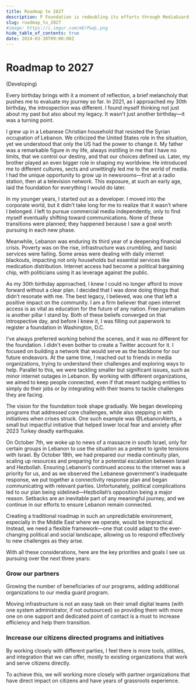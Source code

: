 ```yaml
---
title: Roadmap to 2027
description: P Foundation is redoubling its efforts through MediaGuard program, which has been steadfastly supporting journalists and media organizations for the past 2 years.
slug: roadmap_to_2027
#image: https://i.imgur.com/mErPwqL.png
hide_table_of_contents: true
date: 2024-03-30T09:00:00Z
---
```


# Roadmap to 2027

(Developing)

Every birthday brings with it a moment of reflection, a brief melancholy that pushes me to evaluate my journey so far. In 2021, as I approached my 30th birthday, the introspection was different. I found myself thinking not just about my past but also about my legacy. It wasn't just another birthday—it was a turning point.

I grew up in a Lebanese Christian household that resisted the Syrian occupation of Lebanon. We criticized the United States role in the situation, yet we understood that only the US had the power to change it. My father was a remarkable figure in my life, always instilling in me that I have no limits, that we control our destiny, and that our choices defined us. Later, my brother played an even bigger role in shaping my worldview. He introduced me to different cultures, sects and unwittingly led me to the world of media. I had the unique opportunity to grow up in newsrooms—first at a radio station, then at a television network. This exposure, at such an early age, laid the foundation for everything I would do later.

In my younger years, I started out as a developer. I moved into the corporate world, but it didn’t take long for me to realize that it wasn’t where I belonged. I left to pursue commercial media independently, only to find myself eventually shifting toward communications. None of these transitions were planned; they happened because I saw a goal worth pursuing in each new phase.

Meanwhile, Lebanon was enduring its third year of a deepening financial crisis. Poverty was on the rise, infrastructure was crumbling, and basic services were failing. Some areas were dealing with daily internet blackouts, impacting not only households but essential services like medication distribution. Internet access had become a political bargaining chip, with politicians using it as leverage against the public.

As my 30th birthday approached, I knew I could no longer afford to move forward without a clear plan. I decided that I was done doing things that didn’t resonate with me. The best legacy, I believed, was one that left a positive impact on the community.
I am a firm believer that open internet access is as vital as education for the future of any nation. Free journalism is another pillar I stand by. Both of these beliefs converged on that introspective day, and before I knew it, I was filling out paperwork to register a foundation in Washington, D.C.

I’ve always preferred working behind the scenes, and it was no different for the foundation. I didn't even bother to create a Twitter account for it. I focused on building a network that would serve as the backbone for our future endeavors. At the same time, I reached out to friends in media organizations, trying to understand their challenges and exploring ways to help. Parallel to this, we were tackling smaller but significant issues, such as minor internet outages in Lebanon. By working with different organizations, we aimed to keep people connected, even if that meant nudging entities to simply do their jobs or by integrating with their teams to tackle challenges they are facing.

The vision for the foundation took shape gradually. We began developing programs that addressed core challenges, while also stepping in with initiatives when crises struck. One such example was @LebanonAlerts, a small but impactful initiative that helped lower local fear and anxiety after 2023 Turkey deadly earthquake.

On October 7th, we woke up to news of a massacre in south Israel, only for certain groups in Lebanon to use the situation as a pretext to ignite tensions with Israel. By October 18th, we had prepared our media continuity plan, scaling up resources and preparing for a potential escalation between Israel and Hezbollah. Ensuring Lebanon’s continued access to the internet was a priority for us, and as we observed the Lebanese government's inadequate response, we put together a connectivity response plan and began communicating with relevant parties. Unfortunately, political complications led to our plan being sidelined—Hezbollah’s opposition being a major reason. Setbacks are an inevitable part of any meaningful journey, and we continue in our efforts to ensure Lebanon remain connected.

Creating a traditional roadmap in such an unpredictable environment, especially in the Middle East where we operate, would be impractical. Instead, we need a flexible framework—one that could adapt to the ever-changing political and social landscape, allowing us to respond effectively to new challenges as they arise.

With all these considerations, here are the key priorities and goals I see us pursuing over the next three years:

### Grow our partners

Growing the number of beneficiaries of our programs, adding additional organizations to our media guard program.

Moving infrastructure is not an easy task on their small digital teams (with one system administrator, if not outsourced) so providing them with more one on one support and dedicated point of contact is a must to increase efficiency and help them transition.

### Increase our citizens directed programs and initiatives

By working closely with different parties, I feel there is more tools, utilities, and integration that we can offer, mostly to existing organizations that work and serve citizens directly.

To achieve this, we will working more closely with partner organizations that have direct impact on citizens and have years of grassroots experience.
